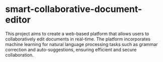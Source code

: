 # smart-collaborative-document-editor
This project aims to create a web-based platform that allows users to collaboratively edit documents in real-time. The platform incorporates machine learning for natural language processing tasks such as grammar correction and auto-suggestions, ensuring efficient and secure collaboration.

